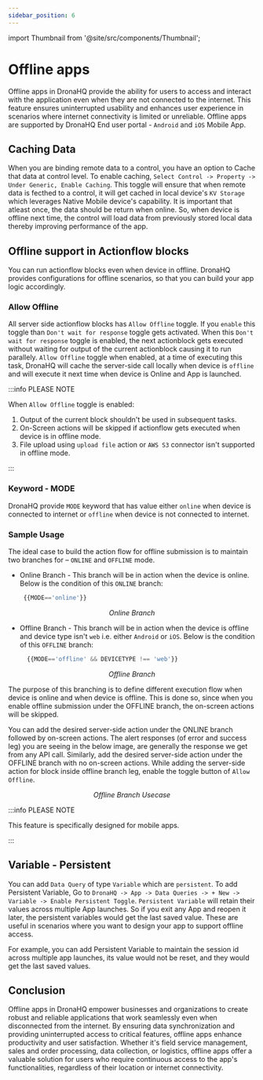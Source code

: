 ```yaml
---
sidebar_position: 6
---
```


import Thumbnail from '@site/src/components/Thumbnail';

# Offline apps

Offline apps in DronaHQ provide the ability for users to access and interact with the application even when they are not connected to the internet. This feature ensures uninterrupted usability and enhances user experience in scenarios where internet connectivity is limited or unreliable. Offline apps are supported by DronaHQ End user portal - `Android` and `iOS` Mobile App.

## Caching Data
 
When you are binding remote data to a control, you have an option to Cache that data at control level. To enable caching, `Select Control -> Property -> Under Generic, Enable Caching`. This toggle will ensure that when remote data is fecthed to a control, it will get cached in local device's `KV Storage` which leverages Native Mobile device's capability. It is important that atleast once, the data should be return when online. So, when device is offline next time, the control will load data from previously stored local data thereby improving performance of the app.

## Offline support in Actionflow blocks

You can run actionflow blocks even when device in offline. DronaHQ provides configurations for offline scenarios, so that you can build your app logic accordingly.


### Allow Offline

All server side actionflow blocks has `Allow Offline` toggle. If you `enable` this toggle than `Don't wait for response` toggle gets activated. When this `Don't wait for response` toggle is enabled, the next actionblock gets executed without waiting for output of the current actionblock causing it to run parallely.
`Allow Offline` toggle when enabled, at a time of executing this task, DronaHQ will cache the server-side call locally when device is `offline` and will execute it next time when device is Online and App is launched.

:::info PLEASE NOTE

When `Allow Offline` toggle is enabled:
1. Output of the current block shouldn't be used in subsequent tasks.
2. On-Screen actions will be skipped if actionflow gets executed when device is in offline mode.
3. File upload using `upload file` action or `AWS S3` connector isn't supported in offline mode.

:::


### Keyword - MODE

DronaHQ provide `MODE` keyword that has value either `online` when device is connected to internet or `offline` when device is not connected to internet.

### Sample Usage

The ideal case to build the action flow for offline submission is to maintain two branches for – `ONLINE` and `OFFLINE` mode.



- Online Branch - This branch will be in action when the device is online. Below is the condition of this `ONLINE` branch:


   ```js
    {{MODE=='online'}}
   ```

<figure>
  <Thumbnail src="/img/mobile-apps/offline-apps-branch-online.png" alt="Online Branch" />
  <figcaption align = "center"><i>Online Branch</i></figcaption>
</figure>

- Offline Branch - This branch will be in action when the device is offline and device type isn't `web` i.e. either `Android` or `iOS`. Below is the condition of this `OFFLINE` branch:


   ```js
     {{MODE=='offline' && DEVICETYPE !== 'web'}} 
   ```

<figure>
  <Thumbnail src="/img/mobile-apps/offline-apps-branch-offline.png" alt="Offline Branch" />
  <figcaption align = "center"><i>Offline Branch</i></figcaption>
</figure>


The purpose of this branching is to define different execution flow when device is online and when device is offline. This is done so, since when you enable offline submission under the OFFLINE branch, the on-screen actions will be skipped.

You can add the desired server-side action under the ONLINE branch followed by on-screen actions. The alert responses (of error and success leg) you are seeing in the below image, are generally the response we get from any API call. Similarly, add the desired server-side action under the OFFLINE branch with no on-screen actions. While adding the server-side action for block inside offline branch leg, enable the toggle button of `Allow Offline`.

<figure>
  <Thumbnail src="/img/mobile-apps/offline-apps-branch.png" alt="Offline Branch Usecase" />
  <figcaption align = "center"><i>Offline Branch Usecase</i></figcaption>
</figure>

:::info PLEASE NOTE

This feature is specifically designed for mobile apps.

:::


## Variable - Persistent

You can add `Data Query` of type `Variable` which are `persistent`. To add Persistent Variable, Go to `DronaHQ -> App -> Data Queries -> + New -> Variable -> Enable Persistent Toggle`.
`Persistent Variable` will retain their values across multiple App launches. So if you exit any App and reopen it later, the persistent variables would get the last saved value. These are useful in scenarios where you want to design your app to support offline access.

For example, you can add Persistent Variable to maintain the session id across multiple app launches, its value would not be reset, and they would get the last saved values.

## Conclusion

Offline apps in DronaHQ empower businesses and organizations to create robust and reliable applications that work seamlessly even when disconnected from the internet. By ensuring data synchronization and providing uninterrupted access to critical features, offline apps enhance productivity and user satisfaction. Whether it's field service management, sales and order processing, data collection, or logistics, offline apps offer a valuable solution for users who require continuous access to the app's functionalities, regardless of their location or internet connectivity.




